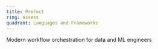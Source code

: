 ```yaml
---
title: Prefect
ring: assess
quadrant: Languages and Frameworks
---
```


Modern workflow orchestration for data and ML engineers
